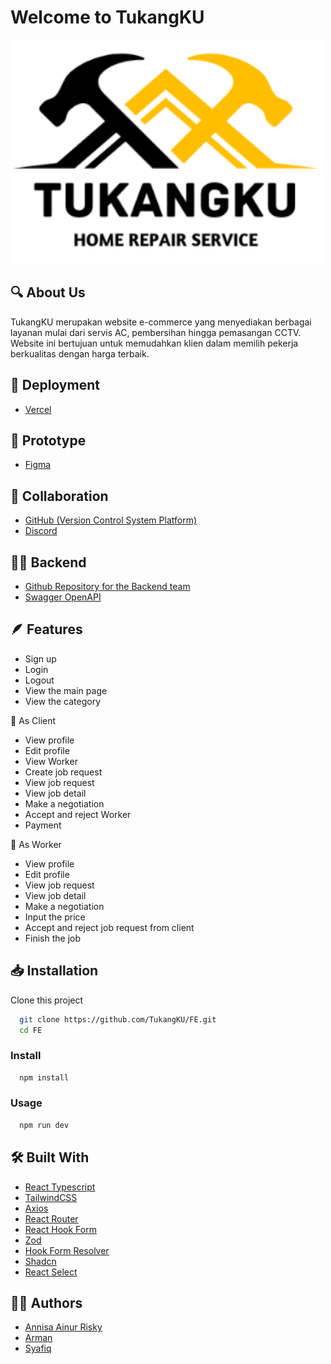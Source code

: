 # Welcome to TukangKU

<img src="/src//assets//tukangku.svg" width="500" height="358">

## 🔍 About Us

TukangKU merupakan website e-commerce yang menyediakan berbagai layanan mulai dari servis AC, pembersihan hingga pemasangan CCTV. Website ini bertujuan untuk memudahkan klien dalam memilih pekerja berkualitas dengan harga terbaik.

## 🚀 Deployment

- [Vercel](https://vercel.com/annisa-ainur-riskys-projects)

## 🎨 Prototype

- [Figma](https://www.figma.com/file/uAL3qNfwwD91s18fZ4g3UG/Mockup?type=design&node-id=0-1&mode=design&t=jAp7NRX9JDwbZXgo-0)

## 🤝 Collaboration

- [GitHub (Version Control System Platform)](https://github.com/TukangKU/FE)
- [Discord](https://discord.com/)

## 👨‍💻 Backend

- [Github Repository for the Backend team](https://github.com/TukangKU/BE)
- [Swagger OpenAPI](https://app.swaggerhub.com/apis-docs/be-tukangku/tukangku/1.0.0#/)

## 🪶 Features

- Sign up
- Login
- Logout
- View the main page
- View the category

🤴 As Client

- View profile
- Edit profile
- View Worker
- Create job request
- View job request
- View job detail
- Make a negotiation
- Accept and reject Worker
- Payment

👷 As Worker

- View profile
- Edit profile
- View job request
- View job detail
- Make a negotiation
- Input the price
- Accept and reject job request from client
- Finish the job

## 📥 Installation

Clone this project

```bash
  git clone https://github.com/TukangKU/FE.git
  cd FE
```

### Install

```bash
  npm install
```

### Usage

```bash
  npm run dev
```

## 🛠️ Built With

- [React Typescript](https://www.typescriptlang.org/id/docs/handbook/react.html)
- [TailwindCSS](https://tailwindcss.com/)
- [Axios](https://axios-http.com/docs/intro)
- [React Router](https://reactrouter.com/en/main)
- [React Hook Form](https://react-hook-form.com/)
- [Zod](https://www.npmjs.com/package/zod)
- [Hook Form Resolver](https://www.npmjs.com/package/@hookform/resolvers)
- [Shadcn](https://ui.shadcn.com/)
- [React Select](https://react-select.com/home)

## 👨‍💻 Authors

- [Annisa Ainur Risky](https://github.com/annisaainurrisky)
- [Arman](https://github.com/armanputra)
- [Syafiq](https://github.com/syafiqgit)

